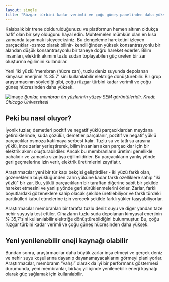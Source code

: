 ```yaml
---
layout: single
title: "Rüzgar türbini kadar verimli ve çoğu güneş panelinden daha yüksek elektrik üreten iki yüzlü membran (hücre zarı) keşfedildi, tuzlu sudan elektrik üretebiliyor"
---
```

Kalabalık bir trene doldurulduğunuzu ve platformun hemen altının oldukça hafif olan bir şey olduğunu hayal edin. Muhtemelen mümkün olan en kısa zamanda taşınmak isteyeceksiniz. Bu dengeleme hareketini izleyen parçacıklar -osmoz olarak bilinir- kendiliğinden yüksek konsantrasyonlu bir alandan düşük konsantrasyonlu bir taneye doğru hareket ederler. Bilim insanları, elektrik akımını tuzlu sudan toplayabilen güç üreten bir zar oluşturma eğilimini kullandılar.

Yeni ‘iki yüzlü 'membran (hücre zarı), tuzlu deniz suyunda depolanan kimyasal enerjinin % 35.7' sini kullanılabilir elektriğe dönüştürebilir. Bir grup araştırmacının söylediği gibi, çoğu rüzgar türbini kadar verimli ve çoğu güneş hücresinden daha yüksek.

![image](https://3c1703fe8d.site.internapcdn.net/newman/gfx/news/2018/twofacesoffe.jpg)                                             *Bunlar, membran ön yüzlerinin yüzey SEM görüntüleridir. Kredi: Chicago Üniversitesi*

Peki bu nasıl oluyor?
-
İyonik tuzlar, demetleri pozitif ve negatif yüklü parçacıklardan meydana getirdiklerinde, suda çözülür, demetler parçalanır, pozitif ve negatif yüklü parçacıklar osmoza katılmaya serbest kalır. Tuzlu su ve tatlı su arasına yüklü, ince zarlar yerleştirerek, bilim insanları akan parçacıklar için bir elektrik akımı oluşturabildiler. Ancak bu membranların üretimi genellikle pahalıdır ve zamanla sızıntıya eğilimlidirler. Bu parçacıkların yanlış yönde geri geçmelerine izin verir, elektrik üretimlerini zayıflatır.

Araştırmacılar yeni bir tür kapı bekçisi geliştirdiler - iki yüzü farklı olan, gözeneklerin büyüklüğünden zarın yüküne kadar farklı özelliklere sahip "iki yüzlü" bir zar. Bu, yüklü parçacıkların bir taraftan diğerine sabit bir şekilde hareket etmesini ve yanlış yönde geri sürüklenmelerini önler. Zarlar, farklı boyutlardaki gözeneklere sahip olacak şekilde üretilebiliyor ve farklı türdeki partikülleri kabul etmelerine izin verecek şekilde farklı yükler taşıyabiliyorlar.

Araştırmacılar membranları bir tarafta tuzlu deniz suyu ve diğer yandan taze nehir suyuyla test ettiler. Cihazların tuzlu suda depolanan kimyasal enerjinin % 35,7'sini kullanılabilir elektriğe dönüştürebildiğini bulunmuştur. Bu, çoğu rüzgar türbini kadar verimli ve çoğu güneş hücresinden daha yüksek.

Yeni yenilenebilir eneji kaynağı olabilir
-
Bundan sonra, araştırmacılar daha büyük zarlar inşa etmeyi ve gerçek deniz ve nehir suyu koşullarına dayanıp dayanamayacaklarını görmeyi planlıyorlar. Araştırmacılar, membranın “vahşi” olarak da iyi bir performans göstermesi durumunda, yeni membranlar, birkaç yıl içinde yenilenebilir enerji kaynağı olarak güç sağlamak için kullanılabilir.
